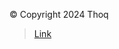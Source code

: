 © Copyright 2024 Thoq

> [Link](https://raw.githubusercontent.com/Thoq-jar/Thoq-License/main/License)
